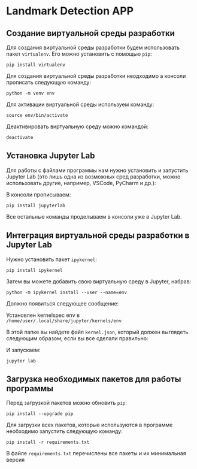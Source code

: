 # Landmark Detection APP

## Создание виртуальной среды разработки 

Для создания виртуальной среды разработки будем использовать пакет `virtualenv`. Его можно установить с помощью `pip`:

`pip install virtualenv`

Для создания виртуальной среды разработки неодходимо а консоли прописать следующую команду:

`python -m venv env`

Для активации виртуальной среды используем команду:

`source env/bin/activate`

Деактивировать виртуальную среду можно командой:

`deactivate`

## Установка Jupyter Lab

Для работы с файлами программы нам нужно установить и запустить Jupyter Lab (это лишь одна из возможных сред разработки, можно использовать другие, например, VSCode, PyCharm и др.):

В консоли прописываем:

`pip install jupyterlab`

Все остальные команды проделываем в консоли уже в Jupyter Lab.

## Интеграция виртуальной среды разработки в Jupyter Lab

Нужно установить пакет `ipykernel`:

`pip install ipykernel`

Затем вы можете добавить свою виртуальную среду в Jupyter, набрав:

`python -m ipykernel install --user --name=env`

Должно появиться следующее сообщение:

Установлен kernelspec env в `/home/user/.local/share/jupyter/kernels/env`

В этой папке вы найдете файл `kernel.json`, который должен выглядеть следующим образом, если вы все сделали правильно:

И запускаем:

`jupyter lab`

## Загрузка необходимых пакетов для работы программы

Перед загрузкой пакетов можно обновить `pip`:

`pip install --upgrade pip`

Для загрузки всех пакетов, которые используются в программе необходимо запустить следующую команду:

`pip install -r requirements.txt`

В файле `requirements.txt` перечислены все пакеты и их минимальная версия
